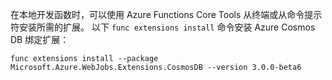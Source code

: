 在本地开发函数时，可以使用 Azure Functions Core Tools 从终端或从命令提示符安装所需的扩展。 以下 `func extensions install` 命令安装 Azure Cosmos DB 绑定扩展：

```
func extensions install --package Microsoft.Azure.WebJobs.Extensions.CosmosDB --version 3.0.0-beta6 
```
